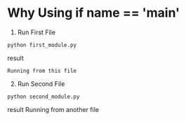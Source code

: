 # Why Using if __name__ == '__main__'

1. Run First File
```
python first_module.py
```
result
```
Running from this file
```

2. Run Second File
```
python second_module.py
```
result
Running from another file

